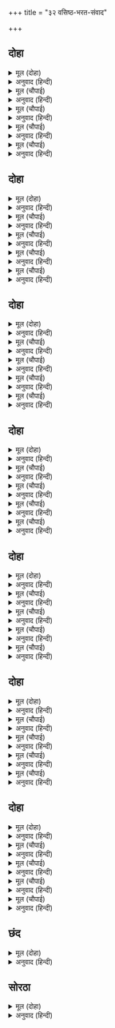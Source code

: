 +++
title = "३२ वसिष्ठ-भरत-संवाद"

+++


## दोहा


<details><summary>मूल (दोहा)</summary>

तात हृदयँ धीरजु धरहु करहु जो अवसर आजु।  
उठे भरत गुर बचन सुनि करन कहेउ सबु साजु॥ १६९॥
</details>

<details><summary>अनुवाद (हिन्दी)</summary>

वसिष्ठ म्हणाले, ‘हे कुमार! मनात धैर्य धर आणि आज जे करण्याची वेळ आहे, ते कर.’ गुरुजींचे म्हणणे ऐकून भरत उठला आणि त्याने सर्व तयारी करण्यास सांगितले.॥ १६९॥
</details>

<details><summary>मूल (चौपाई)</summary>

नृपतनु बेदबिदित अन्हवावा।  
परम बिचित्र बिमानु बनावा॥  
गहि पद भरत मातु सब राखी।  
रहीं रानि दरसन अभिलाषी॥
</details>

<details><summary>अनुवाद (हिन्दी)</summary>

वेदांमध्ये सांगितलेल्या विधीप्रमाणे राजाला स्नान घातले आणि परम पवित्र असे विमान बनविले. भरताने सर्व मातेंचे चरण धरून त्यांना सती होण्यापासून परावृत्त केले. त्या राण्यासुद्धा श्रीरामांच्या दर्शनाची अभिलाषा बाळगून सती गेल्या नाहीत.॥ १॥
</details>

<details><summary>मूल (चौपाई)</summary>

चंदन अगर भार बहु आए।  
अमित अनेक सुगंध सुहाए॥  
सरजु तीर रचि चिता बनाई।  
जनु सुरपुर सोपान सुहाई॥
</details>

<details><summary>अनुवाद (हिन्दी)</summary>

चंदन, अगुरू व इतर अनेक प्रकारच्या सुगंधी द्रव्यांचे पुष्कळ ढीग आले. शरयू नदीच्या तटावर सुंदर चिता रचली. जणू ती स्वर्गाची पायरी असावी, असे वाटत होते.॥ २॥
</details>

<details><summary>मूल (चौपाई)</summary>

एहि बिधि दाह क्रिया सब कीन्ही।  
बिधिवत न्हाइ तिलांजुलि दीन्ही॥  
सोधि सुमृति सबबेद पुराना।  
कीन्ह भरत दसगात बिधाना॥
</details>

<details><summary>अनुवाद (हिन्दी)</summary>

अशा प्रकारे दहन-क्रिया केली गेली आणि सर्वांनी विधिपूर्वक स्नान करून तिलांजली दिली. मग वेद, स्मृती आणि पुराणे या सर्वांच्या मताप्रमाणे भरताने पित्याचे दहा दिवसांचे कर्म केले.॥३॥
</details>

<details><summary>मूल (चौपाई)</summary>

जहँजस मुनिबर आयसु दीन्हा।  
तहँ तस सहस भाँति सबु कीन्हा॥  
भए बिसुद्ध दिए सब दाना।  
धेनु बाजि गज बाहन नाना॥
</details>

<details><summary>अनुवाद (हिन्दी)</summary>

मुनिश्रेष्ठ वसिष्ठांनी जिथे जशी आज्ञा दिली तिथे भरताने त्याप्रमाणे अनेक प्रकारची कृत्ये केली. सुतक संपल्यावर विधिपूर्वक सर्व दाने दिली. गाई, घोडे, हत्ती इत्यादी अनेक प्रकारची वाहने,॥ ४॥
</details>

## दोहा


<details><summary>मूल (दोहा)</summary>

सिंघासन भूषन बसन अन्न धरनि धन धाम।  
दिए भरत लहि भूमिसुर भे परिपूरन काम॥ १७०॥
</details>

<details><summary>अनुवाद (हिन्दी)</summary>

सिंहासने, दागिने, कपडे, अन्न, पृथ्वी, धन व घरे भरताने दान केली. ब्राह्मणांना दाने देऊन त्यांच्या सर्व मनोकामना पूर्ण केल्या.॥ १७०॥
</details>

<details><summary>मूल (चौपाई)</summary>

पितु हित भरत कीन्हि जसि करनी।  
सो मुख लाख जाइ नहिं बरनी॥  
सुदिनु सोधि मुनिबर तब आए।  
सचिव महाजन सकल बोलाए॥
</details>

<details><summary>अनुवाद (हिन्दी)</summary>

पित्यासाठी भरताने जे काही केले, त्याचे वर्णन लाख मुखांनीही करता येणे शक्य नाही. मग शुभ मुहूर्त शोधून मुनिश्रेष्ठ वसिष्ठ आले आणि त्यांनी मंत्र्यांना व श्रेष्ठींना बोलाविले.॥ १॥
</details>

<details><summary>मूल (चौपाई)</summary>

बैठे राजसभाँ सब जाई।  
पठए बोलि भरत दोउ भाई॥  
भरतु बसिष्ठ निकट बैठारे।  
नीति धरममय बचन उचारे॥
</details>

<details><summary>अनुवाद (हिन्दी)</summary>

सर्वजण राजसभेमध्ये स्थानापन्न झाले. तेव्हा वसिष्ठांनी भरत व शत्रुघ्न या दोघा भावांना बोलावणे पाठविले. वसिष्ठांनी भरताला आपल्याजवळ बसवून घेतले आणि नीतिपूर्ण व धर्मपूर्ण शब्दांत सांगितले.॥ २॥
</details>

<details><summary>मूल (चौपाई)</summary>

प्रथम कथा सब मुनिबर बरनी।  
कैकइ कुटिल कीन्हि जसि करनी॥  
भूप धरमब्रतु सत्य सराहा।  
जेहिं तनु परिहरि प्रेमु निबाहा॥
</details>

<details><summary>अनुवाद (हिन्दी)</summary>

मुनिवर्यांनी कैकेयीने जे कुटिल कृत्य केले होते, त्याची कथा प्रारंभी सांगितली. नंतर दशरथांनी धर्म व सत्य राखण्यासाठी श्रीरामांचा त्याग केला व स्वतः देहत्याग करून रामावरील प्रेम व्यक्त केले, असे सांगितले.॥ ३॥
</details>

<details><summary>मूल (चौपाई)</summary>

कहत राम गुनसील सुभाऊ।  
सजल नयन पुलकेउ मुनिराऊ॥  
बहुरि लखन सिय प्रीति बखानी।  
सोक सनेह मगन मुनि ग्यानी॥
</details>

<details><summary>अनुवाद (हिन्दी)</summary>

श्रीरामचंद्रांचे गुण, शील व स्वभाव यांचे वर्णन करता-करता मुनिराजांच्या नेत्रांत अश्रू आले आणि त्यांचे शरीर रोमांचित झाले. नंतर लक्ष्मण व सीता यांच्या प्रेमाची थोरवी सांगत ज्ञानी मुनी शोक व प्रेम यांमध्ये मग्न झाले.॥ ४॥
</details>

## दोहा


<details><summary>मूल (दोहा)</summary>

सुनहु भरत भावी प्रबल बिलखि कहेउ मुनिनाथ।  
हानि लाभु जीवनु मरनु जसु अपजसु बिधि हाथ॥ १७१॥
</details>

<details><summary>अनुवाद (हिन्दी)</summary>

मुनिनाथ शोकाकुल होऊन म्हणाले, ‘भरता, ऐक. भवितव्यता अटळ असते. हानि-लाभ, जीवन-मरण आणि कीर्ती-अपकीर्ती या गोष्टी विधात्याच्या हाती आहेत.॥ १७१॥
</details>

<details><summary>मूल (चौपाई)</summary>

अस बिचारि केहि देइअ दोसू।  
ब्यरथ काहि पर कीजिअ रोसू॥  
तात बिचारु करहुमन माहीं।  
सोच जोगु दसरथु नृपु नाहीं॥
</details>

<details><summary>अनुवाद (हिन्दी)</summary>

असा विचार केल्यावर दोष कुणाला द्यायचा? आणि कुणावर व्यर्थ क्रोध करायचा? कुमार! मनात विचार कर. राजा दशरथांबद्दल दुःख करणे योग्य नाही.॥ १॥
</details>

<details><summary>मूल (चौपाई)</summary>

सोचिअ बिप्र जो बेद बिहीना।  
तजि निज धरमु बिषय लयलीना॥  
सोचिअ नृपतिजोनीतिन जाना।  
जेहि न प्रजा प्रिय प्रान समाना॥
</details>

<details><summary>अनुवाद (हिन्दी)</summary>

जो ब्राह्मण वेद जाणत नाही आणि आपला धर्म सोडून विषय-भोगामध्येच बुडालेला असतो, त्याच्याविषयी शोक केला पाहिजे. जो राजा नीती जाणत नाही आणि ज्याला आपली प्रजा प्राणांसमान प्रिय नाही, त्याच्याबद्दल शोक करावा.॥ २॥
</details>

<details><summary>मूल (चौपाई)</summary>

सोचिअ बयसु कृपन धनवानू।  
जो न अतिथि सिव भगति सुजानू॥  
सोचिअ सूद्रु बिप्र अवमानी।  
मुखर मानप्रिय ग्यान गुमानी॥
</details>

<details><summary>अनुवाद (हिन्दी)</summary>

जो वैश्य धनवान असूनही कंजूष आहे आणि जो अतिथि-सत्कार व श्रीशिवांची भक्ती करण्यात तत्पर नसतो, त्याच्या बद्दल चिंता करावी. जो शूद्र ब्राह्मणांचा अपमान करणारा आहे, फार बडॺा बाता मारणारा आहे आणि मान-मोठेपणा यांची इच्छा बाळगणारा व ज्ञानाची घमेंड बाळगणारा आहे, त्याची चिंता करावी.॥ ३॥
</details>

<details><summary>मूल (चौपाई)</summary>

सोचिअ पुनि पति बंचक नारी।  
कुटिल कलहप्रिय इच्छाचारी॥  
सोचिअ बटु निजब्रतु परिहरई।  
जो नहिं गुर आयसु अनुसरई॥
</details>

<details><summary>अनुवाद (हिन्दी)</summary>

जी स्त्री पतीला फसविणारी, कुटिल, कलहप्रिय व स्वेच्छाचारिणी आहे, तिची चिंता करावी. जो ब्रह्मचारी ब्रह्मचर्य-व्रत सोडून देतो आणि गुरूच्या आज्ञेप्रमाणे वागत नाही, त्याची चिंता करावी.॥ ४॥
</details>

## दोहा


<details><summary>मूल (दोहा)</summary>

सोचिअ गृही जो मोह बस करइ करम पथ त्याग।  
सोचिअ जती प्रपंच रत बिगत बिबेक बिराग॥ १७२॥
</details>

<details><summary>अनुवाद (हिन्दी)</summary>

जो गृहस्थ मोहामुळे कर्ममार्गाचा त्याग करतो त्याची चिंता करावी. जो संन्यासी जगाच्या प्रपंचामध्ये सापडला आहे आणि ज्ञान-वैराग्यहीन आहे, त्याची चिंता करावी.॥ १७२॥
</details>

<details><summary>मूल (चौपाई)</summary>

बैखानस सोइ सोचै जोगू।  
तपु बिहाइ जेहि भावइ भोगू॥  
सोचि अपि सुन अकारन क्रोधी।  
जननि जनक गुर बंधु बिरोधी॥
</details>

<details><summary>अनुवाद (हिन्दी)</summary>

ज्या वानप्रस्थ मनुष्याला तपस्या सोडून भोग आवडतात, त्याची चिंता करण्याजोगी आहे. जो लावालावी करणारा आहे, विनाकारण क्रोध करणारा आहे, माता-पिता, गुरू, भाऊबंद यांच्याशी वैरभाव ठेवणारा आहे, त्याची चिंता करावी.॥ १॥
</details>

<details><summary>मूल (चौपाई)</summary>

सब बिधि सोचिअ पर अपकारी।  
निज तनु पोषक निरदय भारी॥  
सोचनीय सबहीं बिधि सोई।  
जो न छाड़ि छलु हरि जन होई॥
</details>

<details><summary>अनुवाद (हिन्दी)</summary>

जो दुसऱ्याचे अनिष्ट करतो, आपलेच शरीर पोसतो आणि फार मोठा निर्दय आहे, त्याची सर्व प्रकारे चिंता करावी. आणि जो कपट सोडून हरीचा भक्त नसतो, तोही सर्व प्रकारे चिंता करण्याजोगा होय.॥ २॥
</details>

<details><summary>मूल (चौपाई)</summary>

सोचनीय नहिं कोसलराऊ।  
भुवन चारिदस प्रगट प्रभाऊ॥  
भयउ न अहइनअब होनिहारा।  
भूप भरत जस पिता तुम्हारा॥
</details>

<details><summary>अनुवाद (हिन्दी)</summary>

कोसलराज दशरथ हे चिंता करण्यासारखे नाहीत. त्यांचा प्रभाव चौदा लोकांमध्ये पसरलेला आहे. हे भरता, तुझ्या पित्यासारखा राजा झालेला नाही, आजही कोणी नाही आणि आता होणारही नाही.॥ ३॥
</details>

<details><summary>मूल (चौपाई)</summary>

बिधिहरिहरु सुरपति दिसिनाथा।  
बरनहिं सब दसरथ गुन गाथा॥
</details>

<details><summary>अनुवाद (हिन्दी)</summary>

ब्रह्मदेव, विष्णू, शिव, इंद्र व दिक्पाल हे सर्व दशरथांचे गुणगान करतात.॥ ४॥
</details>

## दोहा


<details><summary>मूल (दोहा)</summary>

कहहु तात केहि भाँति कोउ करिहि बड़ाई तासु।  
राम लखन तुम्ह सत्रुहन सरिस सुअन सुचि जासु॥ १७३॥
</details>

<details><summary>अनुवाद (हिन्दी)</summary>

बाबा रे! ज्यांचे श्रीराम, लक्ष्मण, तू व शत्रुघ्न यांच्यासारखे पुत्र आहेत, त्यांचा महिमा कोण व कसा सांगू शकेल?॥ १७३॥
</details>

<details><summary>मूल (चौपाई)</summary>

सब प्रकार भूपति बड़भागी।  
बादि बिषादु करिअ तेहि लागी॥  
यहसुनि समुझि सोचु परिहरहू।  
सिर धरि राज रजायसु करहू॥
</details>

<details><summary>अनुवाद (हिन्दी)</summary>

महाराज सर्व प्रकारे मोठॺा भाग्याचे होते. त्यांच्याबद्दल विषाद करणे व्यर्थ आहे. असे ऐकून व समजून घेऊन चिंता करणे सोडून दे आणि राजाची आज्ञा शिरसावंद्य मानून त्याप्रमाणे कर.॥ १॥
</details>

<details><summary>मूल (चौपाई)</summary>

रायँराजपदु तुम्हकहुँ दीन्हा।  
पिता बचनु फुर चाहिअ कीन्हा॥  
तजे रामु जेहिं बचनहि लागी।  
तनु परिहरेउ राम बिरहागी॥
</details>

<details><summary>अनुवाद (हिन्दी)</summary>

राजांनी तुला राजपद दिले आहे. पित्याचे वचन तुला पाळले पाहिजे. राजांनी आपल्या वचनासाठी श्रीरामचंद्राचा त्याग केला आणि राम-विरहाच्या अग्नीमध्ये आपल्या देहाची आहुती दिली.॥ २॥
</details>

<details><summary>मूल (चौपाई)</summary>

नृपहिबचनप्रियनहिंप्रिय प्राना।  
करहु तात पितु बचन प्रवाना॥  
करहु सीस धरि भूप रजाई।  
हइ तुम्ह कहँ सब भाँति भलाई॥
</details>

<details><summary>अनुवाद (हिन्दी)</summary>

राजांना वचन प्रिय होते, प्राण प्रिय नव्हते. म्हणून हे कुमार! पित्याचे वचन सत्य कर. राजाची आज्ञा शिरोधार्य मानून त्याप्रमाणे वर्तन कर. त्यातच तुझे सर्व प्रकारे भले आहे.॥ ३॥
</details>

<details><summary>मूल (चौपाई)</summary>

परसुराम पितु अग्या राखी।  
मारी मातु लोक सब साखी॥  
तनय जजातिहि जौबनु दयऊ।  
पितु अग्याँ अघ अजसु न भयऊ॥
</details>

<details><summary>अनुवाद (हिन्दी)</summary>

परशुरामांनी पित्याची आज्ञा मानली व मातेला ठार मारले. सर्वजण याचे साक्षीदार आहेत. राजा ययातीच्या पुत्राने पित्याला आपले तारुण्य दिले. पित्याची आज्ञा पालन केल्याने त्यांना पाप व अपकीर्ती मिळाली नाही.॥ ४॥
</details>

## दोहा


<details><summary>मूल (दोहा)</summary>

अनुचित उचित बिचारु तजि जे पालहिं पितु बैन।  
ते भाजन सुख सुजस के बसहिं अमरपति ऐन॥ १७४॥
</details>

<details><summary>अनुवाद (हिन्दी)</summary>

जे अनुचित व उचित यांचा विचार सोडून पित्याच्या वचनांचे पालन करतात, ते इहलोकी सुख व सुकीर्तीस पात्र ठरतात आणि शेवटी स्वर्गात निवास करतात.॥ १७४॥
</details>

<details><summary>मूल (चौपाई)</summary>

अवसि नरेस बचन फुर करहू।  
पालहु प्रजा सोकु परिहरहू॥  
सुरपुर नृपु पाइहि परितोषू।  
तुम्ह कहुँ सुकृतु सुजसु नहिं दोषू॥
</details>

<details><summary>अनुवाद (हिन्दी)</summary>

राजांच्या वचनाचे पालन निश्चितपणे कर. शोक सोडून दे व प्रजेचे पालन कर. असे केल्याने राजांना स्वर्गात संतोष होईल आणि तुला पुण्य व सुंदर कीर्ती लाभेल. दोष लागणार नाही.॥ १॥
</details>

<details><summary>मूल (चौपाई)</summary>

बेदबिदितसंमतसबही का।  
जेहि पितु देइ सो पावइ टीका॥  
करहु राजु परिहरहु गलानी।  
मानहु मोर बचन हित जानी॥
</details>

<details><summary>अनुवाद (हिन्दी)</summary>

पिता ज्याला राजतिलक देतो, त्यालाच तो मिळतो, हे वेदांमध्ये प्रसिद्ध आहे आणि स्मृति-पुराणादी सर्व शास्त्रांनी संमत केलेले आहे. म्हणून तू राज्य कर आणि उदासपण सोडून दे. माझ्या बोलण्यात हित आहे, असे समजून ते मान्य कर.॥ २॥
</details>

<details><summary>मूल (चौपाई)</summary>

सुनि सुखु लहब राम बैदेहीं।  
अनुचित कहब न पंडित केहीं॥  
कौसल्यादि सकल महतारीं।  
तेउ प्रजा सुख होहिं सुखारीं॥
</details>

<details><summary>अनुवाद (हिन्दी)</summary>

ही गोष्ट ऐकल्यावर श्रीरामचंद्र व सीता यांना समाधान मिळेल आणि कोणीही पंडित याला अयोग्य म्हणणार नाही. कौसल्या इत्यादी तुझ्या सर्व मातासुद्धा प्रजेच्या सुखामुळे सुखी होतील.॥३॥
</details>

<details><summary>मूल (चौपाई)</summary>

परम तुम्हार रामकर जानिहि।  
सो सब बिधि तुम्ह सन भल मानिहि॥  
सौंपेहु राजु राम के आएँ।  
सेवा करेहु सनेह सुहाएँ॥
</details>

<details><summary>अनुवाद (हिन्दी)</summary>

तुझे श्रीरामांवर श्रेष्ठ प्रेम आहे, हे जो जाणतो, तो सर्व प्रकारे तुला चांगलाच मानेल. श्रीराम परत आल्यावर त्यांना राज्य सोपवून मग त्यांची प्रेमाने सेवा कर.’॥ ४॥
</details>

## दोहा


<details><summary>मूल (दोहा)</summary>

कीजिअ गुर आयसु अवसि कहहिं सचिव कर जोरि।  
रघुपति आएँ उचित जस तस तब करब बहोरि॥ १७५॥
</details>

<details><summary>अनुवाद (हिन्दी)</summary>

हात जोडून मंत्री म्हणाले, ‘गुरुजींच्या आज्ञेचे अवश्य पालन करा. श्रीरघुनाथ परत आल्यावर मग जे योग्य असेल, त्याप्रमाणे करा.॥ १७५॥
</details>

<details><summary>मूल (चौपाई)</summary>

कौसल्या धरिधीरजु कहई।  
पूत पथ्य गुर आयसु अहई॥  
सो आदरिअ करिअ हित मानी।  
तजिअ बिषादु काल गति जानी॥
</details>

<details><summary>अनुवाद (हिन्दी)</summary>

कौसल्यासुद्धा धीर धरून म्हणाली, ‘हे पुत्रा, गुरुजींची आज्ञा ही हिताची आहे. तिचा आदर केला पाहिजे आणि हित मानून तिचे पालन केले पाहिजे. काळाची गती समजून घेऊन विषाद सोडला पाहिजे.॥ १॥
</details>

<details><summary>मूल (चौपाई)</summary>

बन रघुपति सुरपुर नरनाहू।  
तुम्ह एहि भाँति तात कदराहू॥  
परिजनप्रजा सचिव सब अंबा।  
तुम्हही सुत सब कहँ अवलंबा॥
</details>

<details><summary>अनुवाद (हिन्दी)</summary>

श्रीरघुनाथ वनात आहे, महाराज स्वर्गात गेले आणि बाळा! तू तर असा बावरून गेला आहेस. हे पुत्रा, कुटुंब, प्रजा, मंत्री व सर्व माता या सर्वांना तूच एक आधार आहेस.॥ २॥
</details>

<details><summary>मूल (चौपाई)</summary>

लख बिध बामकालु कठिनाई।  
धीरजु धरहु मातु बलि जाई॥  
सिर धरि गुरआयसु अनुसरहू।  
प्रजा पालि परिजन दुखु हरहू॥
</details>

<details><summary>अनुवाद (हिन्दी)</summary>

विधाता हा प्रतिकूल आहे आणि काळ हा कठोर आहे, असे पाहून धीर धर. मी तुझ्यावरून जीव ओवाळून टाकते. गुरूंची आज्ञा शिरोधार्य मानून त्यानुसार कार्य कर व प्रजेचे पालन करून कुटुंबीयांचे दुःख दूर कर.’॥ ३॥
</details>

<details><summary>मूल (चौपाई)</summary>

गुरके बचन सचिव अभिनंदनु।  
सुने भरत हिय हित जनु चंदनु॥  
सुनी बहोरि मातु मृदु बानी।  
सील सनेह सरल रस सानी॥
</details>

<details><summary>अनुवाद (हिन्दी)</summary>

भरताने गुरूंचे वचन आणि मंत्र्यांचे अनुमोदन ऐकले. ते त्याच्या तप्त हृदयाला चंदनासारखे शीतल वाटले. नंतर त्याने शील, स्नेह व सरळपणाने कौसल्या मातेची वाणी ऐकली.॥ ४॥
</details>

## छंद


<details><summary>मूल (दोहा)</summary>

सानी सरल रस मातु बानी सुनि भरतु ब्याकुल भए।  
लोचन सरोरुह स्रवत सींचत बिरह उर अंकुर नए॥  
सो दसा देखत समय तेहि बिसरी सबहि सुधि देह की।  
तुलसी सराहत सकल सादर सीवँ सहज सनेह की॥
</details>

<details><summary>अनुवाद (हिन्दी)</summary>

सरळपणाच्या रसाने भरलेली कौसल्या मातेची वाणी ऐकून भरत व्याकूळ झाला. त्याचे नेत्र-कमल अश्रू ढाळत हृदयातील विरहरूपी नवीन अंकुरांचे सिंचन करू लागले. त्याची ती दशा पाहून त्यावेळी सर्वजण देहभान हरवून बसले. तुलसीदास म्हणतात, स्वाभाविक प्रेमाची परिसीमा असलेल्या भरताची प्रशंसा सर्व लोक आदराने करू लागले.
</details>

## सोरठा


<details><summary>मूल (दोहा)</summary>

भरतु कमल कर जोरि धीर धुरंधर धीर धरि।  
बचन अमिअँ जनु बोरि देत उचित उत्तर सबहि॥ १७६॥
</details>

<details><summary>अनुवाद (हिन्दी)</summary>

धैर्य-धुरीण भरत धीर धरून, कर-कमल जोडून आणि आपले वचन जणू अमृतात बुडवून सर्वांना योग्य उत्तर देऊ लागला.॥ १७६॥
</details>
